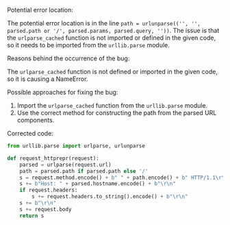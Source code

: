 Potential error location: 

The potential error location is in the line `path = urlunparse(('', '', parsed.path or '/', parsed.params, parsed.query, ''))`. The issue is that the `urlparse_cached` function is not imported or defined in the given code, so it needs to be imported from the `urllib.parse` module.

Reasons behind the occurrence of the bug:

The `urlparse_cached` function is not defined or imported in the given code, so it is causing a NameError.

Possible approaches for fixing the bug:

1. Import the `urlparse_cached` function from the `urllib.parse` module.
2. Use the correct method for constructing the path from the parsed URL components.

Corrected code:

```python
from urllib.parse import urlparse, urlunparse

def request_httprepr(request):
    parsed = urlparse(request.url)
    path = parsed.path if parsed.path else '/'
    s = request.method.encode() + b" " + path.encode() + b" HTTP/1.1\r\n"
    s += b"Host: " + parsed.hostname.encode() + b"\r\n"
    if request.headers:
        s += request.headers.to_string().encode() + b"\r\n"
    s += b"\r\n"
    s += request.body
    return s
```
